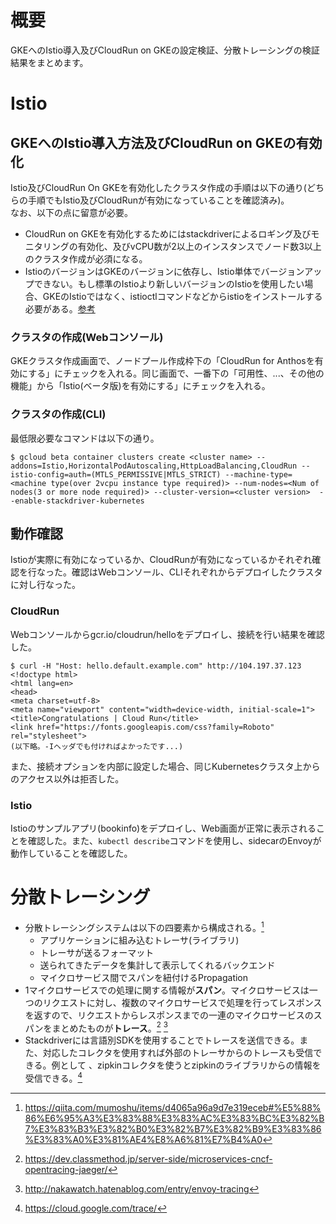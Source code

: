 # 概要
GKEへのIstio導入及びCloudRun on GKEの設定検証、分散トレーシングの検証結果をまとめます。

# Istio
## GKEへのIstio導入方法及びCloudRun on GKEの有効化
Istio及びCloudRun On GKEを有効化したクラスタ作成の手順は以下の通り(どちらの手順でもIstio及びCloudRunが有効になっていることを確認済み)。  
なお、以下の点に留意が必要。
* CloudRun on GKEを有効化するためにはstackdriverによるロギング及びモニタリングの有効化、及びvCPU数が2以上のインスタンスでノード数3以上のクラスタ作成が必須になる。
* IstioのバージョンはGKEのバージョンに依存し、Istio単体でバージョンアップできない。もし標準のIstioより新しいバージョンのIstioを使用したい場合、GKEのIstioではなく、istioctlコマンドなどからistioをインストールする必要がある。[参考](https://cloud.google.com/istio/docs/istio-on-gke/overview?hl=ja#should_i_use_istio_on_gke)
### クラスタの作成(Webコンソール)
GKEクラスタ作成画面で、ノードプール作成枠下の「CloudRun for Anthosを有効にする」にチェックを入れる。同じ画面で、一番下の「可用性、...、その他の機能」から「Istio(ベータ版)を有効にする」にチェックを入れる。
### クラスタの作成(CLI)
最低限必要なコマンドは以下の通り。
```
$ gcloud beta container clusters create <cluster name> --addons=Istio,HorizontalPodAutoscaling,HttpLoadBalancing,CloudRun --istio-config=auth=(MTLS_PERMISSIVE|MTLS_STRICT) --machine-type=<machine type(over 2vcpu instance type required)> --num-nodes=<Num of nodes(3 or more node required)> --cluster-version=<cluster version>  --enable-stackdriver-kubernetes
```
## 動作確認
Istioが実際に有効になっているか、CloudRunが有効になっているかそれぞれ確認を行なった。確認はWebコンソール、CLIそれぞれからデプロイしたクラスタに対し行なった。
### CloudRun
Webコンソールからgcr.io/cloudrun/helloをデプロイし、接続を行い結果を確認した。
```
$ curl -H "Host: hello.default.example.com" http://104.197.37.123
<!doctype html>
<html lang=en>
<head>
<meta charset=utf-8>
<meta name="viewport" content="width=device-width, initial-scale=1">
<title>Congratulations | Cloud Run</title>
<link href="https://fonts.googleapis.com/css?family=Roboto" rel="stylesheet">
(以下略。-Iヘッダでも付ければよかったです...)
```
また、接続オプションを内部に設定した場合、同じKubernetesクラスタ上からのアクセス以外は拒否した。
### Istio
Istioのサンプルアプリ(bookinfo)をデプロイし、Web画面が正常に表示されることを確認した。また、`kubectl describe`コマンドを使用し、sidecarのEnvoyが動作していることを確認した。

# 分散トレーシング
* 分散トレーシングシステムは以下の四要素から構成される。[^1]
    * アプリケーションに組み込むトレーサ(ライブラリ)
    * トレーサが送るフォーマット
    * 送られてきたデータを集計して表示してくれるバックエンド
    * マイクロサービス間でスパンを紐付けるPropagation
* 1マイクロサービスでの処理に関する情報が**スパン**。マイクロサービスは一つのリクエストに対し、複数のマイクロサービスで処理を行ってレスポンスを返すので、リクエストからレスポンスまでの一連のマイクロサービスのスパンをまとめたものが**トレース**。[^2] [^3]
* Stackdriverには言語別SDKを使用することでトレースを送信できる。また、対応したコレクタを使用すれば外部のトレーサからのトレースも受信できる。例として
、zipkinコレクタを使うとzipkinのライブラリからの情報を受信できる。[^4]

[^1]: https://qiita.com/mumoshu/items/d4065a96a9d7e319eceb#%E5%88%86%E6%95%A3%E3%83%88%E3%83%AC%E3%83%BC%E3%82%B7%E3%83%B3%E3%82%B0%E3%82%B7%E3%82%B9%E3%83%86%E3%83%A0%E3%81%AE4%E8%A6%81%E7%B4%A0
[^2]: https://dev.classmethod.jp/server-side/microservices-cncf-opentracing-jaeger/
[^3]: http://nakawatch.hatenablog.com/entry/envoy-tracing
[^4]: https://cloud.google.com/trace/